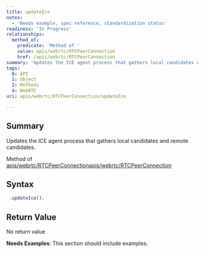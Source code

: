 ```yaml
---
title: updateIce
notes:
  - 'Needs example, spec reference, standardization status'
readiness: 'In Progress'
relationships:
  method_of:
    predicate: 'Method of '
    value: apis/webrtc/RTCPeerConnection
    href: /apis/webrtc/RTCPeerConnection
summary: 'Updates the ICE agent process that gathers local candidates and remote candidates.'
tags:
  0: API
  1: Object
  2: Methods
  4: WebRTC
uri: apis/webrtc/RTCPeerConnection/updateIce

---
```

## Summary

Updates the ICE agent process that gathers local candidates and remote candidates.

Method of [apis/webrtc/RTCPeerConnection](/apis/webrtc/RTCPeerConnection)[apis/webrtc/RTCPeerConnection](/apis/webrtc/RTCPeerConnection)

## Syntax

``` js
 .updateIce();
```

## Return Value

No return value

**Needs Examples**: This section should include examples.

